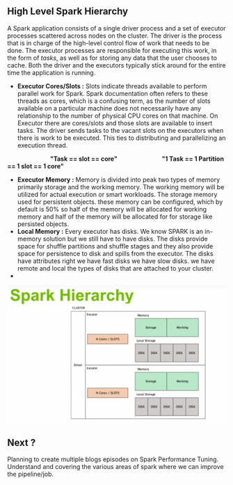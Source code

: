 ## High Level Spark Hierarchy

A Spark application consists of a single driver process and a set of executor processes scattered across nodes on the cluster. The driver is the process that is in charge of the high-level control flow of work that needs to be done. The executor processes are responsible for executing this work, in the form of  _tasks_, as well as for storing any data that the user chooses to cache. Both the driver and the executors typically stick around for the entire time the application is running.

 - **Executor Cores/Slots :** Slots indicate threads available to perform parallel work for Spark. Spark documentation often refers to these threads as cores, which is a confusing term, as the number of slots available on a particular machine does not necessarily have any relationship to the number of physical CPU cores on that machine. On Executor there are cores/slots and those slots are available to insert tasks. The driver sends tasks to the vacant slots on the executors when there is work to be executed. This ties to distributing and parallelizing an execution thread.

&nbsp;&nbsp;&nbsp;&nbsp;&nbsp;&nbsp;&nbsp;&nbsp;&nbsp;&nbsp;&nbsp;&nbsp;&nbsp;&nbsp;&nbsp;&nbsp;&nbsp;&nbsp;&nbsp;&nbsp;&nbsp;&nbsp;&nbsp;&nbsp; **"Task ==  slot  == core"**
&nbsp;&nbsp;&nbsp;&nbsp;&nbsp;&nbsp;&nbsp;&nbsp;&nbsp;&nbsp;&nbsp;&nbsp;&nbsp;&nbsp;&nbsp;&nbsp;&nbsp;&nbsp;&nbsp;&nbsp;&nbsp;&nbsp;&nbsp;&nbsp; **"1 Task == 1 Partition == 1 slot == 1 core"**

 - **Executor Memory :**  Memory is divided into peak two types of memory primarily storage and the working memory. The working memory will be utilized for actual execution or smart workloads. The storage memory used for persistent objects. these memory can be configured, which by default is 50% so half of the memory will be allocated for working memory and half of the memory will be allocated for for storage like persisted objects.
 - **Local Memory :** Every executor has disks. We know SPARK is an in-memory solution but we still have to have disks. The disks provide space for shuffle partitions and shuffle stages and they also provide space for persistence to disk and spills from the executor. The disks have attributes right we have fast disks we have slow disks. we have remote and local the types of disks that are attached to your cluster.
 - 

![Spark](https://github.com/gurditsingh/blog/blob/gh-pages/_screenshots/spark_hierarchy.png?raw=true)



## Next ?

Planning to create multiple blogs episodes on Spark Performance Tuning. Understand and covering the various areas of spark where we can improve the pipeline/job.

<!--stackedit_data:
eyJoaXN0b3J5IjpbMTIzMTI2MjcwLDM4OTAxNDEsLTE5OTk5NT
Y4OTAsMjA4NDgzNTQ4NywtMTQxNDgwODY4NiwtNzM2NDkwMjMz
LC0xNzg2NjM3MjI5LDMyOTU4ODM1NiwyMDQ3NjU0NDQsLTU4NT
QyMzY4MCwyODI5NjQ4OTAsLTEzMDY2MzUyNTgsLTUxNzA3MDYy
NSwtMTg1MjY1NDEwOSwtMTc4MTUyMzA1Miw4MTk0MTY1NDYsLT
EyMTM3NzkzMDQsLTExNzc4OTgyMDAsLTE1OTI3NzY4MzksLTEz
MzQyNzM1NTBdfQ==
-->